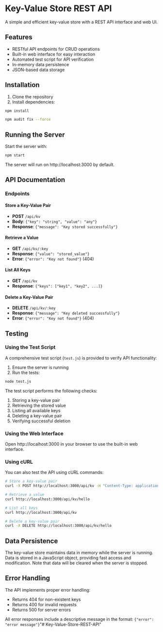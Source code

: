 # Key-Value Store REST API

A simple and efficient key-value store with a REST API interface and web UI.

## Features

- RESTful API endpoints for CRUD operations
- Built-in web interface for easy interaction
- Automated test script for API verification
- In-memory data persistence
- JSON-based data storage

## Installation

1. Clone the repository
2. Install dependencies:
```bash
npm install

npm audit fix --force
```

## Running the Server

Start the server with:
```bash
npm start
```

The server will run on http://localhost:3000 by default.

## API Documentation

### Endpoints

#### Store a Key-Value Pair
- **POST** `/api/kv`
- **Body**: `{"key": "string", "value": "any"}`
- **Response**: `{"message": "Key stored successfully"}`

#### Retrieve a Value
- **GET** `/api/kv/:key`
- **Response**: `{"value": "stored_value"}`
- **Error**: `{"error": "Key not found"}` (404)

#### List All Keys
- **GET** `/api/kv`
- **Response**: `{"keys": ["key1", "key2", ...]}`

#### Delete a Key-Value Pair
- **DELETE** `/api/kv/:key`
- **Response**: `{"message": "Key deleted successfully"}`
- **Error**: `{"error": "Key not found"}` (404)

## Testing

### Using the Test Script

A comprehensive test script (`test.js`) is provided to verify API functionality:

1. Ensure the server is running
2. Run the tests:
```bash
node test.js
```

The test script performs the following checks:
1. Storing a key-value pair
2. Retrieving the stored value
3. Listing all available keys
4. Deleting a key-value pair
5. Verifying successful deletion

### Using the Web Interface

Open http://localhost:3000 in your browser to use the built-in web interface.

### Using cURL

You can also test the API using cURL commands:

```bash
# Store a key-value pair
curl -X POST http://localhost:3000/api/kv -H "Content-Type: application/json" -d '{"key":"hello","value":"world"}'

# Retrieve a value
curl http://localhost:3000/api/kv/hello

# List all keys
curl http://localhost:3000/api/kv

# Delete a key-value pair
curl -X DELETE http://localhost:3000/api/kv/hello
```

## Data Persistence

The key-value store maintains data in memory while the server is running. Data is stored in a JavaScript object, providing fast access and modification. Note that data will be cleared when the server is stopped.

## Error Handling

The API implements proper error handling:
- Returns 404 for non-existent keys
- Returns 400 for invalid requests
- Returns 500 for server errors

All error responses include a descriptive message in the format: `{"error": "error message"}`"# Key-Value-Store-REST-API" 
